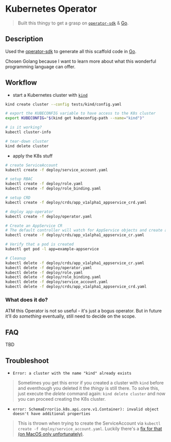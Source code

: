 # Kubernetes Operator
> Built this thingy to get a grasp on [`operator-sdk`][1] & [Go][2].

## Description

Used the [operator-sdk][1] to generate all this scaffold code in [Go][2].

Chosen Golang because I want to learn more about what this wonderful programming
language can offer.

## Workflow

- start a Kubernetes cluster with [`kind`][3]

```sh
kind create cluster --config tests/kind/config.yaml

# export the KUBECONFIG variable to have access to the K8s cluster
export KUBECONFIG="$(kind get kubeconfig-path --name="kind")"

# is it working?
kubectl cluster-info

# tear-down cluster
kind delete cluster
```

- apply the K8s stuff

```sh
# create ServiceAccount
kubectl create -f deploy/service_account.yaml

# setup RBAC
kubectl create -f deploy/role.yaml
kubectl create -f deploy/role_binding.yaml

# setup CRD
kubectl create -f deploy/crds/app_v1alpha1_appservice_crd.yaml

# deploy app-operator
kubectl create -f deploy/operator.yaml

# Create an AppService CR
# The default controller will watch for AppService objects and create a pod for each CR
kubectl create -f deploy/crds/app_v1alpha1_appservice_cr.yaml

# Verify that a pod is created
kubectl get pod -l app=example-appservice

# Cleanup
kubectl delete -f deploy/crds/app_v1alpha1_appservice_cr.yaml
kubectl delete -f deploy/operator.yaml
kubectl delete -f deploy/role.yaml
kubectl delete -f deploy/role_binding.yaml
kubectl delete -f deploy/service_account.yaml
kubectl delete -f deploy/crds/app_v1alpha1_appservice_crd.yaml
```

### What does it do?
ATM this Operator is not so useful - it's just a bogus operator. But in future
it'll do _something_ eventually, still need to decide on the scope.

## FAQ
TBD

## Troubleshoot
- `Error: a cluster with the name "kind" already exists`

> Sometimes you get this error if you created a cluster with `kind` before and
eventhough you deleted it the _thingy_ is still there.
To solve this, just execute the _delete_ command again: `kind delete cluster`
and now you can proceed creating the K8s cluster.

- `error: SchemaError(io.k8s.api.core.v1.Container): invalid object doesn't have additional properties`

> This is thrown when trying to create the ServiceAccount via `kubectl create -f deploy/service_account.yaml`.
Luckily there's a [fix for that (on MacOS only unfortunately)][4].

[1]: https://github.com/dminca/operator-sdk
[2]: https://golang.org/doc/
[3]: https://kind.sigs.k8s.io/
[4]: https://stackoverflow.com/a/55564032

